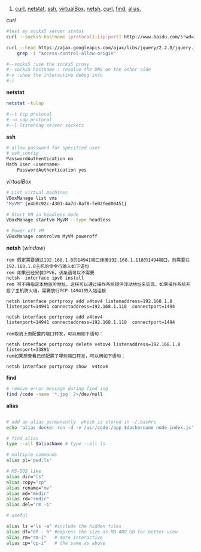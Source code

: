 
1. <a href="#curl">curl</a>,
<a href="#netstat">netstat</a>,
<a href="#ssh">ssh</a>,
<a href="#virtualBox">virtualBox</a>,
<a href="#netsh">netsh</a>,
<a href="#curl">curl</a>,
<a href="#find">find</a>,
<a href="alias">alias</a>,


<a id="curl"></a>
*curl*
```bash
#test my socks5 server status
curl --socks5-hostname [protocal]:[ip:port] http://www.baidu.com/s?wd=ip -v -i

curl --head https://ajax.googleapis.com/ajax/libs/jquery/2.2.0/jquery.js | \
    grep -i "access-control-allow-origin"

#--socks5 :use the socks5 proxy
#--socks5-hostname : resolve the DNS on the other side
#-v :show the interactive debug info
#-i
```


<a id="netstat"></a>

**netstat**
```bash
netstat -tulnp

#--t tcp protocal
#--u udp protocal
#--l listening server sockets

```
<a id="ssh"></a>


**ssh**
```bash
# allow password for specified user
# ssh_config
PasswordAuthentication no
Math User <username>
    PasswordAuthentication yes

```

<a id="virtualBox"></a>

*virtualBox*
```bash
# List virtual machines
VBoxManage list vms
"MyVM" {e4b0c92c-4301-4a7d-8af8-fe02fed00451}

# Start VM in headless mode
VBoxManage startvm MyVM --type headless

# Power off VM
VBoxManage controlvm MyVM poweroff
```

<a id="netsh"></a>
**netsh** (*window*)
```dos
rem 假定需要通过192.168.1.8的14941端口连接192.168.1.118的1494端口，则需要在192.168.1.8主机的命令行输入如下语句
rem 如果已经安装IPV6，该条语可以不需要
netsh  interface ipv6 install
rem 可不用指定本地监听地址，这样可以通过操作系统提供浮动地址来实现，如果操作系统开启了主机防火墙，需要放行TCP 14941的入站连接

netsh interface portproxy add v4tov4 listenaddress=192.168.1.8 listenport=14941 connectaddress=192.168.1.118  connectport=1494

netsh interface portproxy add v4tov4                           listenport=14941 connectaddress=192.168.1.118  connectport=1494

rem取消上面配置的端口转发，可以用如下语句：

netsh interface portproxy delete v4tov4 listenaddress=192.168.1.8  listenport=33891
rem如果想查看已经配置了哪些端口转发，可以用如下语句：

netsh interface portproxy show  v4tov4
```

<a id="find"></a>
**find**
```bash
# remove error message during find ing
find /code -name '*.jpg' 2>/dev/null
```

<a id="alias"></a>
**alias**
```bash

# add an alias permanently  which is stored in ~/.bashrc
echo 'alias docker run -d -v /usr/code:/app $dockername node index.js' >> ~/.bashrc

# find alias
type --all $aliasName # type --all ls

# multiple commands
alias pl='pwd;ls'

# MS-DOS like 
alias dir="ls" 
alias copy="cp" 
alias rename="mv" 
alias md="mkdir" 
alias rd="rmdir" 
alias del="rm -i"

# useful

alias ls ="ls -a" #include the hidden files
alias df="df - h" #express the size as MB AND GB for better view
alias rm="rm-i"   # more interactive
alias cp="cp-i"   # the same as above 

```